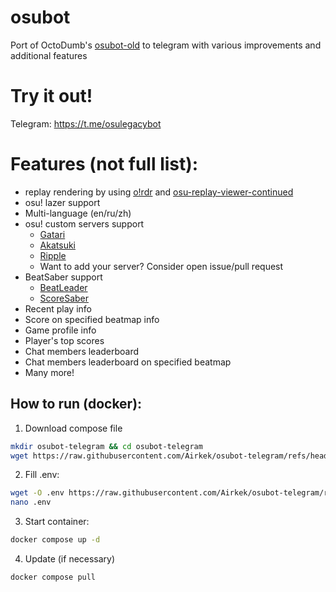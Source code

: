 # osubot
Port of OctoDumb's [osubot-old](https://github.com/OctoDumb/osubot-old) to telegram with various improvements and additional features

# Try it out!
Telegram: https://t.me/osulegacybot

# Features (not full list):
- replay rendering by using [o!rdr](https://ordr.issou.best/) and [osu-replay-viewer-continued](https://github.com/Airkek/osu-replay-viewer-continued/)
- osu! lazer support
- Multi-language (en/ru/zh)
- osu! custom servers support
  - [Gatari](https://osu.gatari.pw)
  - [Akatsuki](https://akatsuki.gg)
  - [Ripple](https://ripple.moe)
  - Want to add your server? Consider open issue/pull request
- BeatSaber support
  - [BeatLeader](https://beatleader.com/)
  - [ScoreSaber](https://scoresaber.com/)
- Recent play info
- Score on specified beatmap info
- Game profile info
- Player's top scores
- Chat members leaderboard
- Chat members leaderboard on specified beatmap
- Many more!

## How to run (docker):
1. Download compose file

```bash
mkdir osubot-telegram && cd osubot-telegram
wget https://raw.githubusercontent.com/Airkek/osubot-telegram/refs/heads/master/docker-compose.yml
```

2. Fill .env:

```bash
wget -O .env https://raw.githubusercontent.com/Airkek/osubot-telegram/refs/heads/master/.env.example
nano .env
```

3. Start container:

```bash
docker compose up -d
```

4. Update (if necessary)
```bash
docker compose pull
```

